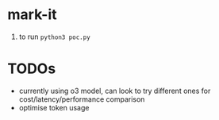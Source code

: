 # mark-it
1. to run `python3 poc.py`

# TODOs
- currently using o3 model, can look to try different ones for cost/latency/performance comparison
- optimise token usage
